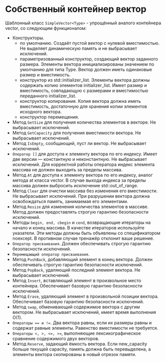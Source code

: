 # Собственный контейнер вектор
Шаблонный класс `SimpleVector<Type>` - упрощённый аналого контейнера vector, со следующим функционалом:
* Конструкторы.
  - по умолчанию. Создаёт пустой вектор с нулевой вместимостью. Не выделяет динамическую память и не выбрасывает исключений.
  - параметризованный конструктор, создающий вектор заданного размера. Элементы вектора инициализированы значением по умолчанию для типа Type. Вектор должен иметь одинаковые размер и вместимость. 
  - конструктор из std::initializer_list. Элементы вектора должны содержать копию элементов initializer_list. Имеет размер и вместимость, совпадающую с размерами и вместимостью переданного initializer_list.
  - конструктор копирования. Копия вектора должна иметь вместимость, достаточную для хранения копии элементов исходного вектора.
  - конструктор перемещения.
* Метод `GetSize` для получения количества элементов в векторе. Не выбрасывает исключений.
* Метод `GetCapacity` для получения вместимости вектора. Не выбрасывает исключений.
* Метод `IsEmpty`, сообщающий, пуст ли вектор. Не выбрасывает исключений.
* `Оператор []` для доступа к элементу вектора по его индексу. Имеет две версии — константную и неконстантную. Не выбрасывает исключений. Для корректной работы оператора индекс элемента массива не должен выходить за пределы массива.
* Метод `At` для доступа к элементу вектора по его индексу, аналог метода at класса vector. В случае выхода индекса за пределы массива должен выбросить исключение std::out_of_range.
* Метод `Clear` для очистки массива без изменения его вместимости. Не выбрасывает исключений. При разрушении вектора должна освобождаться память, занимаемая его элементами.
* Метод `Resize` для изменения количества элементов в массиве. Метод должен предоставлять строгую гарантию безопасности исключений.
* Методы `begin, end, cbegin` и `cend`, возвращающие итераторы на начало и конец массива. В качестве итераторов используйте указатели. Эти методы должны быть объявлены со спецификатором noexcept. В противном случае тренажёр отклонит ваше решение.
* `Оператор присваивания`. Должен обеспечивать строгую гарантию безопасности исключений.
* `Перемещающий оператор присваивания`.
* Метод `PushBack`, добавляющий элемент в конец вектора. Должен обеспечивать строгую гарантию безопасности исключений.
* Метод `PopBack`, удаляющий последний элемент вектора. Не выбрасывает исключений.
* Метод `Insert`, вставляющий элемент в произвольное место контейнера. Обеспечивает базовую гарантию безопасности исключений.
* Метод `Erase`, удаляющий элемент в произвольной позиции вектора. Обеспечивает базовую гарантию безопасности исключений.
* Метод `swap`, обменивающий содержимое вектора с другим вектором. Не выбрасывает исключений, имеет время выполнения O(1).
* `Операторы == и !=`. Два вектора равны, если их размеры равны и содержат равные элементы. Равенство вместимости не требуется.
* `Операторы <, >, <=, >=`, выполняющие лексикографическое сравнение содержимого двух векторов.
* Метод `Reserve`, задающий ёмкость вектора. Если new_capacity больше текущей capacity, память должна быть перевыделена, а элементы вектора скопированы в новый отрезок памяти.
